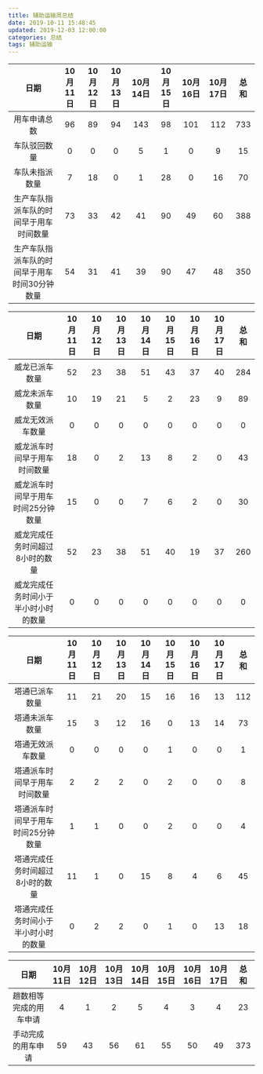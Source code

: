 ```yaml
---
title: 辅助运输周总结
date: 2019-10-11 15:48:45
updated: 2019-12-03 12:00:00
categories: 总结
tags: 辅助运输
---
```


| 日期 | 10月11日 | 10月12日 | 10月13日 | 10月14日 | 10月15日 | 10月16日 | 10月17日 | 总和 |
| :---: | :---: | :---: | :---: | :---: | :---: | :---: | :---: | :---: |
| 用车申请总数 | 96 | 89 | 94 | 143 | 98 | 101 | 112 | 733 |
| 车队驳回数量 | 0 | 0 | 0 | 5 | 1 | 0 | 9 | 15 |
| 车队未指派数量 | 7 | 18 | 0 | 1 | 28 | 0 | 16 | 70 |
| 生产车队指派车队的时间早于用车时间数量 | 73 | 33 | 42 | 41 | 90 | 49 | 60 | 388 |
| 生产车队指派车队的时间早于用车时间30分钟数量 | 54 | 31 | 41 | 39 | 90 | 47 | 48 | 350 |

| 日期 | 10月11日 | 10月12日 | 10月13日 | 10月14日 | 10月15日 | 10月16日 | 10月17日 | 总和 |
| :---: | :---: | :---: | :---: | :---: | :---: | :---: | :---: | :---: |
| 威龙已派车数量 | 52 | 23 | 38 | 51 | 43 | 37 | 40 | 284 |
| 威龙未派车数量 | 10 | 19 | 21 | 5 | 2 | 23 | 9 | 89 |
| 威龙无效派车数量 | 0 | 0 | 0 | 0 | 0 | 0 | 0 | 0 |
| 威龙派车时间早于用车时间数量 | 18 | 0 | 2 | 13 | 8 | 2 | 0 | 43 |
| 威龙派车时间早于用车时间25分钟数量 | 15 | 0 | 0 | 7 | 6 | 2 | 0 | 30 |
| 威龙完成任务时间超过8小时的数量 | 52 | 23 | 38 | 51 | 40 | 19 | 37 | 260 |
| 威龙完成任务时间小于半小时小时的数量 | 0 | 0 | 0 | 0 | 0 | 0 | 0 | 0 |

| 日期 | 10月11日 | 10月12日 | 10月13日 | 10月14日 | 10月15日 | 10月16日 | 10月17日 | 总和 |
| :---: | :---: | :---: | :---: | :---: | :---: | :---: | :---: | :---: |
| 塔通已派车数量 | 11 | 21 | 20 | 15 | 16 | 16 | 13 | 112 |
| 塔通未派车数量 | 15 | 3 | 12 | 16 | 0 | 13 | 14 | 73 |
| 塔通无效派车数量 | 0 | 0 | 0 | 0 | 1 | 0 | 0 | 1 |
| 塔通派车时间早于用车时间数量 | 2 | 2 | 2 | 0 | 2 | 0 | 0 | 8 |
| 塔通派车时间早于用车时间25分钟数量 | 1 | 1 | 0 | 0 | 2 | 0 | 0 | 4 |
| 塔通完成任务时间超过8小时的数量 | 11 | 1 | 0 | 15 | 8 | 4 | 6 | 45 |
| 塔通完成任务时间小于半小时小时的数量 | 0 | 2 | 2 | 0 | 1 | 0 | 13 | 18 |

| 日期 | 10月11日 | 10月12日 | 10月13日 | 10月14日 | 10月15日 | 10月16日 | 10月17日 | 总和 |
| :---: | :---: | :---: | :---: | :---: | :---: | :---: | :---: | :---: |
| 趟数相等完成的用车申请 | 4 | 1 | 2 | 5 | 4 | 3 | 4 | 23 |
| 手动完成的用车申请 | 59 | 43 | 56 | 61 | 55 | 50 | 49 | 373 |